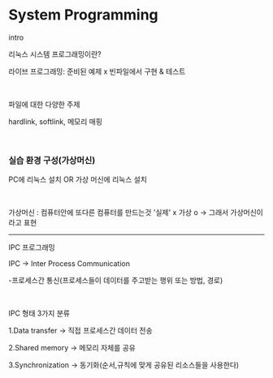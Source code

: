 # System Programming

intro

리눅스 시스템 프로그래밍이란?

라이브 프로그래밍: 준비된 예제 x 빈파일에서 구현 & 테스트

<br>

파일에 대한 다양한 주제 

hardlink, softlink, 메모리 매핑

<br>

### 실습 환경 구성(가상머신)

PC에 리눅스 설치 OR 가상 머신에 리눅스 설치

<br>

가상머신 : 컴퓨터안에 또다른 컴퓨터를 만드는것 '실제' x 가상 o -> 그래서 가상머신이라고 표현



















---

IPC 프로그래밍

IPC -> Inter Process Communication

-프로세스간 통신(프로세스들이 데이터를 주고받는 행위 또는 방법, 경로)

<br>

IPC 형태 3가지 분류

1.Data transfer -> 직접 프로세스간 데이터 전송

2.Shared memory -> 메모리 자체를 공유

3.Synchronization -> 동기화(순서,규칙에 맞게 공유된 리소스들을 사용한다)
